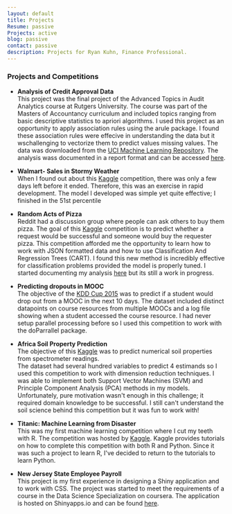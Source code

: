 ```yaml
---
layout: default
title: Projects
Resume: passive
Projects: active
blog: passive
contact: passive
description: Projects for Ryan Kuhn, Finance Professional.
---
```


### Projects and Competitions  
- **Analysis of Credit Approval Data**  
This project was the final project of the Advanced Topics in Audit Analytics course at Rutgers University. 
The course was part of the Masters of Accountancy curriculum and included topics ranging from basic descriptive statistics to apriori algorithms. 
I used this project as an opportunity to apply association rules using the arule package. 
I found these association rules were effecive in understanding the data but it wschallenging to vectorize them to predict values missing values.
The data was downloaded from the [UCI Machine Learning Repository](http://archive.ics.uci.edu/ml/datasets.html?format=&task=&att=&area=bus&numAtt=&numIns=&type=&sort=nameUp&view=table). 
The analysis wass documented in a report format and can be accessed <a href="../writeups/creditanalysis.html"> here</a>.  
  
- **Walmart- Sales in Stormy Weather**  
When I found out about this [Kaggle](http://www.kaggle.com/c/walmart-recruiting-sales-in-stormy-weather/leaderboard) competition, there was only a few days left before it ended. 
Therefore, this was an exercise in rapid development. 
The model I developed was simple yet quite effective; I finished in the 51st percentile  
  
- **Random Acts of Pizza**  
Reddit had a discussion group where people can ask others to buy them pizza. 
The goal of this [Kaggle](http://www.kaggle.com/c/random-acts-of-pizza) competition is to predict whether a request would be successful and someone would buy the requester pizza. 
This competition afforded me the opportunity to learn how to work with JSON formatted data and how to use Classification And Regression Trees (CART). 
I found this new method is incredibly effective for classification problems provided the model is properly tuned. 
I started documenting my analysis <a href="../writeups/RAOP.html">here</a> but its still a work in progress.  
  
- **Predicting dropouts in MOOC**  
The objective of the [KDD Cup 2015](https://kddcup2015.com/submission-rank.html) was to predict if a student would drop out from a MOOC in the next 10 days. 
The dataset included distinct datapoints on course resources from multiple MOOCs and a log file showing when a student accessed the course resource. 
I had never setup parallel processing before so I used this competition to work with the doParrallel package. 

- **Africa Soil Property Prediction**  
The objective of this [Kaggle](http://www.kaggle.com/c/afsis-soil-properties) was to predict numerical soil properties from spectrometer readings.  
The dataset had several hundred variables to predict 4 estimands so I used this competition to work with dimension reduction techniques. 
I was able to implement both Support Vector Machines (SVM) and Principle Component Analysis (PCA) methods in my models. 
Unfortunately, pure motivation wasn't enough in this challenge; it required domain knowledge to be successful. 
I still can't understand the soil science behind this competition but it was fun to work with! 
    
- **Titanic: Machine Learning from Disaster**  
This was my first machine learning competition where I cut my teeth with R. 
The competition was hosted by [Kaggle](http://www.kaggle.com/c/titanic-gettingStarted). 
Kaggle provides tutorials on how to complete this competition with both R and Python. 
Since it was such a project to learn R, I've decided to return to the tutorials to learn Python.  
    
- **New Jersey State Employee Payroll**   
This project is my first experience in designing a Shiny application and to work with CSS. 
The project was started to meet the requirements of a course in the Data Science Specialization on coursera. 
The application is hosted on Shinyapps.io and can be found <a href="https://kuhnrl30.shinyapps.io/ShinyProject" target="_blank"> here</a>.